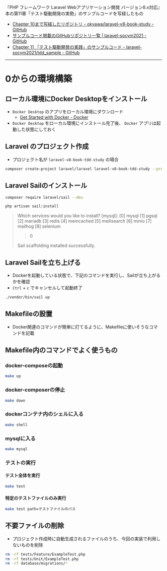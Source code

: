 『PHP フレームワーク Laravel Webアプリケーション開発 バージョン8.x対応』本の第11章「テスト駆動開発の実勢」のサンプルコードを写経したもの

- [Chapter 10まで写経したリポジトリ - okyawa/laravel-v8-book-study - GitHub](https://github.com/okyawa/laravel-v8-book-study)
- [サンプルコード掲載のGitHubリポジトリ一覧 | laravel-socym2021 - GitHub](https://github.com/laravel-socym2021)
- [Chapter 11 「テスト駆動開発の実践」のサンプルコード - laravel-socym2021/tdd_sample - GitHub](https://github.com/laravel-socym2021/tdd_sample)


---


# 0からの環境構築

## ローカル環境にDocker Desktopをインストール

- `Docker Desktop` のアプリをローカル環境にダウンロード
  - [Get Started with Docker - Docker](https://www.docker.com/get-started)
- `Docker Desktop` をローカル環境にインストール完了後、 `Docker` アプリは起動した状態にしておく

## Laravel のプロジェクト作成

- プロジェクト名が `laravel-v8-book-tdd-study` の場合
``` sh
composer create-project laravel/laravel laravel-v8-book-tdd-study --prefer-dist
```

## Laravel Sailのインストール

```sh
composer require laravel/sail --dev
```

```sh
php artisan sail:install
```

> Which services would you like to install? [mysql]:
>  [0] mysql
>  [1] pgsql
>  [2] mariadb
>  [3] redis
>  [4] memcached
>  [5] meilisearch
>  [6] minio
>  [7] mailhog
>  [8] selenium
> > 0
> 
> Sail scaffolding installed successfully.


## Laravel Sailを立ち上げる

- Dockerを起動している状態で、下記のコマンドを実行し、Sailが立ち上がるかを確認
- `Ctrl` + `c` でキャンセルして起動終了

```sh
./vendor/bin/sail up
```


## Makefileの設置

- Docker関連のコマンドが簡単に打てるように、Makefileに使いそうなコマンドを記載

## Makefile内のコマンドでよく使うもの

### docker-composeの起動

```sh
make up
```

### docker-composerの停止

```sh
make down
```

### dockerコンテナ内のシェルに入る

```sh
make shell
```

### mysqlに入る

```sh
make mysql
```

### テストの実行

#### テスト全体を実行

```sh
make test
```

#### 特定のテストファイルのみ実行

```sh
make test path=テストファイルのパス
```


## 不要ファイルの削除

- プロジェクト作成時に自動生成されるファイルのうち、今回の実装で利用しないものを削除

```sh
rm -rf tests/Feature/ExampleTest.php
rm -rf tests/Unit/ExampleTest.php
rm -rf database/migrations/*
```
